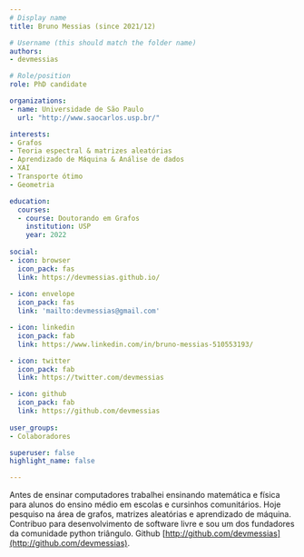 ```yaml
---
# Display name
title: Bruno Messias (since 2021/12)

# Username (this should match the folder name)
authors:
- devmessias

# Role/position
role: PhD candidate

organizations:
- name: Universidade de São Paulo
  url: "http://www.saocarlos.usp.br/"

interests:
- Grafos
- Teoria espectral & matrizes aleatórias
- Aprendizado de Máquina & Análise de dados
- XAI
- Transporte ótimo 
- Geometria

education:
  courses:
  - course: Doutorando em Grafos
    institution: USP
    year: 2022
    
social:
- icon: browser
  icon_pack: fas
  link: https://devmessias.github.io/
  
- icon: envelope
  icon_pack: fas
  link: 'mailto:devmessias@gmail.com'

- icon: linkedin
  icon_pack: fab
  link: https://www.linkedin.com/in/bruno-messias-510553193/

- icon: twitter
  icon_pack: fab
  link: https://twitter.com/devmessias

- icon: github
  icon_pack: fab
  link: https://github.com/devmessias
  
user_groups:
- Colaboradores

superuser: false
highlight_name: false

---
```


Antes de ensinar computadores trabalhei ensinando matemática e física para alunos do ensino médio em escolas e cursinhos comunitários. Hoje pesquiso na área de grafos, matrizes aleatórias e aprendizado de máquina. Contribuo para desenvolvimento de software livre e sou um dos fundadores da comunidade python triângulo. Github [http://github.com/devmessias](http://github.com/devmessias).
